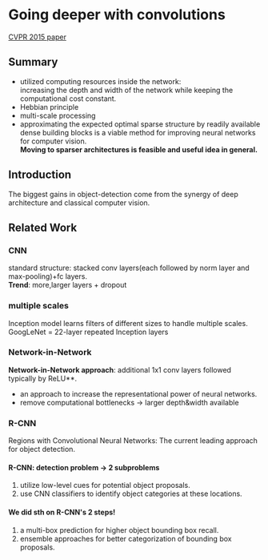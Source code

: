 
# Going deeper with convolutions

[CVPR 2015 paper](https://arxiv.org/pdf/1409.4842.pdf)

## Summary
* utilized computing resources inside the network:  
increasing the depth and width of the network while keeping the computational cost constant.  
* Hebbian principle
* multi-scale processing
* approximating the expected optimal sparse structure by readily available dense building blocks is a viable method for improving neural networks for computer vision.  
**Moving to sparser architectures is feasible and useful idea in general.**  

## Introduction
The biggest gains in object-detection come from the synergy of deep architecture and classical computer vision.  

## Related Work
### CNN
standard structure: stacked conv layers(each followed by norm layer and max-pooling)+fc layers.  
**Trend**: more,larger layers + dropout

### multiple scales
Inception model learns filters of different sizes to handle multiple scales.  
GoogLeNet = 22-layer repeated Inception layers

### Network-in-Network
**Network-in-Network approach**: additional 1x1 conv layers followed typically by ReLU**.  
* an approach to increase the representational power of neural networks.
* remove computational bottlenecks -> larger depth&width available

### R-CNN
Regions with Convolutional Neural Networks: The current leading approach for object detection.  
#### R-CNN: detection problem -> 2 subproblems
1. utilize low-level cues for potential object proposals.  
2. use CNN classifiers to identify object categories at these locations.  
#### We did sth on R-CNN's 2 steps!
1. a multi-box prediction for higher object bounding box recall.  
2. ensemble approaches for better categorization of bounding box proposals.  
